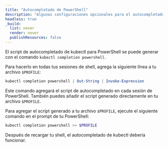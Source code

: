 ```yaml
---
title: "Autocompletado de PowerShell"
description: "Algunas configuraciones opcionales para el autocompletado de PowerShell."
headless: true
_build:
  list: never
  render: never
  publishResources: false
---
```


El script de autocompletado de kubectl para PowerShell se puede generar con el comando `kubectl completion powershell`.

Para hacerlo en todas tus sesiones de shell, agrega la siguiente línea a tu archivo `$PROFILE`:

```powershell
kubectl completion powershell | Out-String | Invoke-Expression
```
Este comando agregará el script de autocompletado en cada sesión de PowerShell. También puedes añadir el script generado directamente en tu archivo `$PROFILE`.

Para agregar el script generado a tu archivo `$PROFILE`, ejecute el siguiente comando en el prompt de tu PowerShell:

```powershell
kubectl completion powershell >> $PROFILE
```

Después de recargar tu shell, el autocompletado de kubectl debería funcionar.
